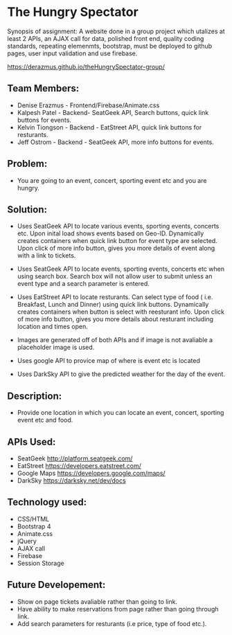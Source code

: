 
# The Hungry Spectator

Synopsis of assignment: A website done in a group project which utalizes at least 2 APIs, an AJAX call for data, polished front end, quality coding standards, repeating elemenmts, bootstrap, must be deployed to github pages, user input validation and use firebase. 

https://derazmus.github.io/theHungrySpectator-group/

## Team Members:

+ Denise Erazmus - Frontend/Firebase/Animate.css
+ Kalpesh Patel - Backend- SeatGeek API, Search buttons, quick link buttons for events.
+ Kelvin Tiongson - Backend - EatStreet API, quick link buttons for resturants.
+ Jeff Ostrom - Backend - SeatGeek API, more info buttons for events. 

## Problem: 

+ You are going to an event, concert, sporting event etc and you are hungry.

## Solution:

+ Uses SeatGeek API to locate various events, sporting events, concerts etc. Upon inital load shows events based on Geo-ID. Dynamically creates containers when quick link button for event type are selected. Upon click of more info button, gives you more details of event along with a link to tickets. 

+ Uses SeatGeek API to locate events, sporting events, concerts etc when using search box. Search box will not allow user to submit unless an event type and a search parameter is entered. 

+ Uses EatStreet API to locate resturants. Can select type of food ( i.e. Breakfast, Lunch and Dinner) using quick link buttons. Dynamically creates containers when button is select with reesturant info. Upon click of more info button, gives you more details about resturant including location and times open. 

+ Images are generated off of both APIs and if image is not avaliable a placeholder image is used. 

+ Uses google API to provice map of where is event etc is located

+ Uses DarkSky API to give the predicted weather for the day of the event. 

## Description: 

+ Provide one location in which you can locate an event, concert, sporting event etc and food. 

## APIs Used:

+ SeatGeek http://platform.seatgeek.com/
+ EatStreet https://developers.eatstreet.com/
+ Google Maps https://developers.google.com/maps/
+ DarkSky https://darksky.net/dev/docs


## Technology used:

+ CSS/HTML
+ Bootstrap 4
+ Animate.css
+ jQuery
+ AJAX call
+ Firebase
+ Session Storage

## Future Developement:

+ Show on page tickets avaliable rather  than going to link.
+ Have ability to make reservations from page rather than going through link. 
+ Add search parameters for resturants (i.e price, type of food etc.).


